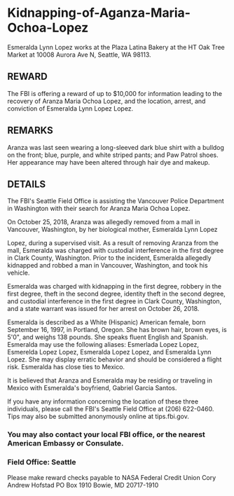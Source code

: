 # Kidnapping-of-Aganza-Maria-Ochoa-Lopez
Esmeralda Lynn Lopez works at the Plaza Latina Bakery at the HT Oak Tree Market at 10008 Aurora Ave N, Seattle, WA 98113.

## REWARD
The FBI is offering a reward of up to $10,000 for information leading to the recovery of Aranza Maria Ochoa Lopez, and the
location, arrest, and conviction of Esmeralda Lynn Lopez Lopez.
## REMARKS
Aranza was last seen wearing a long-sleeved dark blue shirt with a bulldog on the front; blue, purple, and white striped pants; and Paw Patrol
shoes. Her appearance may have been altered through hair dye and makeup.
## DETAILS
The FBI's Seattle Field Office is assisting the Vancouver Police Department in Washington with their search for Aranza Maria Ochoa Lopez.

On October 25, 2018, Aranza was allegedly removed from a mall in Vancouver, Washington, by her biological mother, Esmeralda Lynn Lopez

Lopez, during a supervised visit. As a result of removing Aranza from the mall, Esmeralda was charged with custodial interference in the first degree in Clark County, Washington. Prior to the incident, Esmeralda allegedly kidnapped and robbed a man in Vancouver, Washington, and took his vehicle.

Esmeralda was charged with kidnapping in the first degree, robbery in the first degree, theft in the second degree, identity theft in the second degree, and custodial interference in the first degree in Clark County, Washington, and a state warrant was issued for her arrest on October 26, 2018.

Esmeralda is described as a White (Hispanic) American female, born September 16, 1997, in Portland, Oregon. She has brown hair, brown eyes, is 5'0", and weighs 138 pounds. She speaks fluent English and Spanish. Esmeralda may use the following aliases: Esmerlada Lopez Lopez, Esmerelda Lopez Lopez, Esmeralda Lopez Lopez, and Esmeralda Lynn Lopez. She may display erratic behavior and should be considered a flight risk. Esmeralda has close ties to Mexico.

It is believed that Aranza and Esmeralda may be residing or traveling in Mexico with Esmeralda's boyfriend, Gabriel Garcia Santos.

If you have any information concerning the location of these three individuals, please call the FBI's Seattle Field Office at
(206) 622-0460. Tips may also be submitted anonymously online at tips.fbi.gov.

### You may also contact your local FBI office, or the nearest American Embassy or Consulate.
### Field Office: Seattle

Please make reward checks payable to NASA Federal Credit Union Cory Andrew Hofstad PO Box 1910 Bowie, MD 20717-1910
